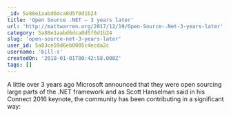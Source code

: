 ```yaml
---
_id: 5a88e1aabd6dca0d5f0d1b24
title: 'Open Source .NET – 3 years later'
url: 'http://mattwarren.org/2017/12/19/Open-Source-.Net-3-years-later'
category: 5a88e1aabd6dca0d5f0d1b24
slug: 'open-source-net-3-years-later'
user_id: 5a83ce59d6eb0005c4ecda2c
username: 'bill-s'
createdOn: '2018-01-01T00:42:58.000Z'
tags: []
---
```


A little over 3 years ago Microsoft announced that they were open sourcing large parts of the .NET framework and as Scott Hanselman said in his Connect 2016 keynote, the community has been contributing in a significant way:


